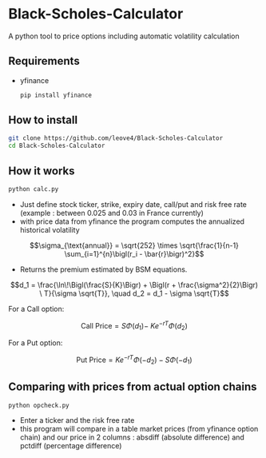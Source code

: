 # Black-Scholes-Calculator
A python tool to price options including automatic volatility calculation

## Requirements
- yfinance

  ```bash
  pip install yfinance
  ````

## How to install

  ```bash
  git clone https://github.com/leove4/Black-Scholes-Calculator
  cd Black-Scholes-Calculator
  ```

## How it works

  ```bash
  python calc.py
  ````

- Just define stock ticker, strike, expiry date, call/put and risk free rate (example : between 0.025 and 0.03 in France currently)
- with price data from yfinance the program computes the annualized historical volatility

$$\sigma_{\text{annual}} = \sqrt{252} \times \sqrt{\frac{1}{n-1} \sum_{i=1}^{n}\bigl(r_i - \bar{r}\bigr)^2}$$


- Returns the premium estimated by BSM equations.

$$d_1 = \frac{\ln\!\Bigl(\frac{S}{K}\Bigr) + \Bigl(r + \frac{\sigma^2}{2}\Bigr) \ T}{\sigma \sqrt{T}}, 
\quad
d_2 = d_1 - \sigma \sqrt{T}$$

For a Call option:

$$\text{Call Price} = S \Phi(d_1) -\ K e^{-rT} \Phi(d_2)$$


For a Put option:

$$\text{Put Price} = K e^{-rT} \Phi(-d_2) - S \Phi(-d_1)$$

## Comparing with prices from actual option chains

  ```bash
  python opcheck.py
  ````
- Enter a ticker and the risk free rate
- this program will compare in a table market prices (from yfinance option chain) and our price in 2 columns : absdiff (absolute difference) and pctdiff (percentage difference)
